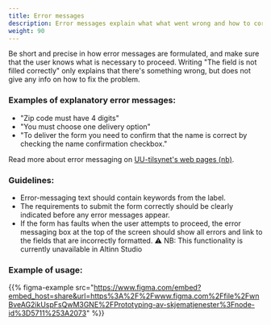 ```yaml
---
title: Error messages
description: Error messages explain what what went wrong and how to correct it, to the user. 
weight: 90
---
```


Be short and precise in how error messages are formulated, and make sure that the user knows what is necessary to proceed. Writing "The field is not filled correctly" only explains that there's something wrong, but does not give any info on how to fix the problem. 

### Examples of explanatory error messages:
- "Zip code must have 4 digits"
- "You must choose one delivery option"
- "To deliver the form you need to confirm that the name is correct by checking the name confirmation checkbox."

Read more about error messaging on [UU-tilsynet's web pages (nb)](https://www.uutilsynet.no/wcag-standarden/skjema/38#formidle_feil_i_skjema).

### Guidelines:

- Error-messaging text should contain keywords from the label.
- The requirements to submit the form correctly should be clearly indicated before any error messages appear.
- If the form has faults when the user attempts to proceed, the error messaging box at the top of the screen should show all errors and link to the fields that are incorrectly formatted. ⚠️ NB: This functionality is currently unavailable in Altinn Studio

### Example of usage:
{{% figma-example src="https://www.figma.com/embed?embed_host=share&url=https%3A%2F%2Fwww.figma.com%2Ffile%2FwnBveAG2ikUspFsQwM3GNE%2FPrototyping-av-skjematjenester%3Fnode-id%3D5711%253A2073" %}}

